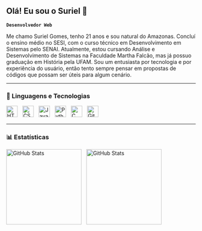 ## Olá! Eu sou o Suriel 👋 

**`Desenvolvedor Web`**

Me chamo Suriel Gomes, tenho 21 anos e sou natural do Amazonas. Concluí o ensino médio no SESI, com o curso técnico em Desenvolvimento em Sistemas pelo SENAI. Atualmente, estou cursando Análise e Desenvolvimento de Sistemas na Faculdade Martha Falcão, mas já possuo graduação em História pela UFAM. Sou um entusiasta por tecnologia e por experiência do usuário, então tento sempre pensar em propostas de códigos que possam ser úteis para algum cenário. 

---

### 🤖 Linguagens e Tecnologias

<img 
    align="left" 
    alt="HTML"
    title="HTML" 
    width="30px" 
    style="padding-right: 10px;" 
    src="https://cdn.jsdelivr.net/gh/devicons/devicon@latest/icons/html5/html5-original.svg" 
/>
<img 
    align="left" 
    alt="CSS" 
    title="CSS"
    width="30px" 
    style="padding-right: 10px;" 
    src="https://cdn.jsdelivr.net/gh/devicons/devicon@latest/icons/css3/css3-original.svg" 
/>
<img 
    align="left" 
    alt="JavaScript" 
    title="JavaScript"
    width="30px" 
    style="padding-right: 10px;" 
    src="https://cdn.jsdelivr.net/gh/devicons/devicon@latest/icons/javascript/javascript-original.svg" 
/>

<img 
    align="left" 
    alt="Python" 
    title="Python"
    width="30px" 
    style="padding-right: 10px;" 
    src="https://cdn.jsdelivr.net/gh/devicons/devicon@latest/icons/python/python-original.svg" 
/>

<img 
   align="left" 
    alt="C" 
    title="C"
    width="30px" 
    style="padding-right: 10px;" 
  src="https://cdn.jsdelivr.net/gh/devicons/devicon@latest/icons/c/c-original.svg" />

<img 
    align="left" 
    alt="Git" 
    title="Git"
    width="30px" 
    style="padding-right: 10px;" 
    src="https://cdn.jsdelivr.net/gh/devicons/devicon@latest/icons/git/git-original.svg" 
/>

<br/>
<br/>

 ---

### 📊 Estatísticas

<p>
<img 
  align="left" 
  alt="GitHub Stats" 
  height="200" 
  style="padding-right: 10px;" 
  src="https://github-readme-stats-sigma-five.vercel.app/api?username=surieltech&show_icons=true&theme=tokyonight&include_all_commits=true&locale=pt-br" 
/>


<img 
      align="left" 
      alt="GitHub Stats" 
      height="200" 
      src="https://github-readme-stats.vercel.app/api/top-langs/?username=surieltech&theme=tokyonight&layout=compact&custom_title=Linguagens&langs_count=10" 
  />

</p>
